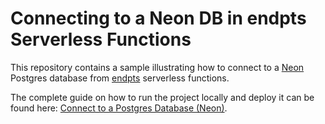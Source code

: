 # Connecting to a Neon DB in endpts Serverless Functions

This repository contains a sample illustrating how to connect to a [Neon](https://neon.tech/) Postgres database from [endpts](https://endpts.io) serverless functions.

The complete guide on how to run the project locally and deploy it can be found here: [Connect to a Postgres Database (Neon)](https://docs.endpts.io/guides/connecting-to-postgres-db-neon).
